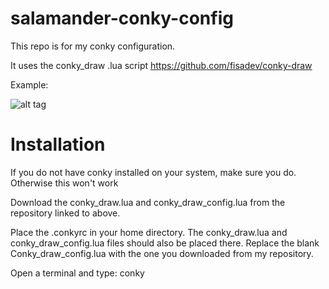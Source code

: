 # salamander-conky-config

This repo is for my conky configuration.

It uses the conky_draw .lua script https://github.com/fisadev/conky-draw


Example:

![alt tag](https://github.com/SanderSalamander/salamander-conky-config/blob/master/example.png)

# Installation

If you do not have conky installed on your system, make sure you do. Otherwise this won't work

Download the conky_draw.lua and conky_draw_config.lua from the repository linked to above.

Place the .conkyrc in your home directory. The conky_draw.lua and conky_draw_config.lua files should also be placed there.
Replace the blank Conky_draw_config.lua with the one you downloaded from my repository.

Open a terminal and type: conky
